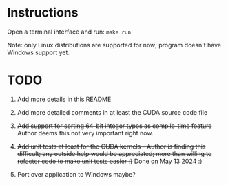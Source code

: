 
# Instructions

Open a terminal interface and run: `make run`

Note: only Linux distributions are supported for now; program doesn't have Windows support yet.

# TODO

1. Add more details in this README

2. Add more detailed comments in at least the CUDA source code file

3. <s>Add support for sorting 64-bit integer types as compile-time feature</s> Author deems
      this not very important right now.

4. <s>Add unit tests at least for the CUDA kernels - Author is finding this difficult;
      any outside help would be appreciated; more than willing to refactor code to
      make unit tests easier :)</s> Done on May 13 2024 :)

5. Port over application to Windows maybe?

